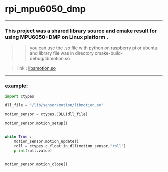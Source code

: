 # rpi_mpu6050_dmp

-----------------------------------------

###  This project was a shared library source and cmake result for using MPU6050+DMP on Linux platform .
>>you can use the .so file with python on raspberry pi or ubuntu.
>>and library file was in directory cmake-build-debug/libmotion.so

>link : [libsmotion.so](https://github.com/china-zhangdj/rpi_mpu6050_dmp/blob/master/cmake-build-debug/libsensor_lib.so)
-----------------------------------------

### example:

```python
import ctypes

dll_file = "/lib/sensor/motion/libmotion.so"

motion_sensor = ctypes.CDLL(dll_file)

motion_sensor.motion_setup()


while True :
    motion_sensor.motion_update()
    roll = ctypes.c_float.in_dll(motion_sensor,"roll")
    print(roll.value)


motion_sensor.motion_close()

```
